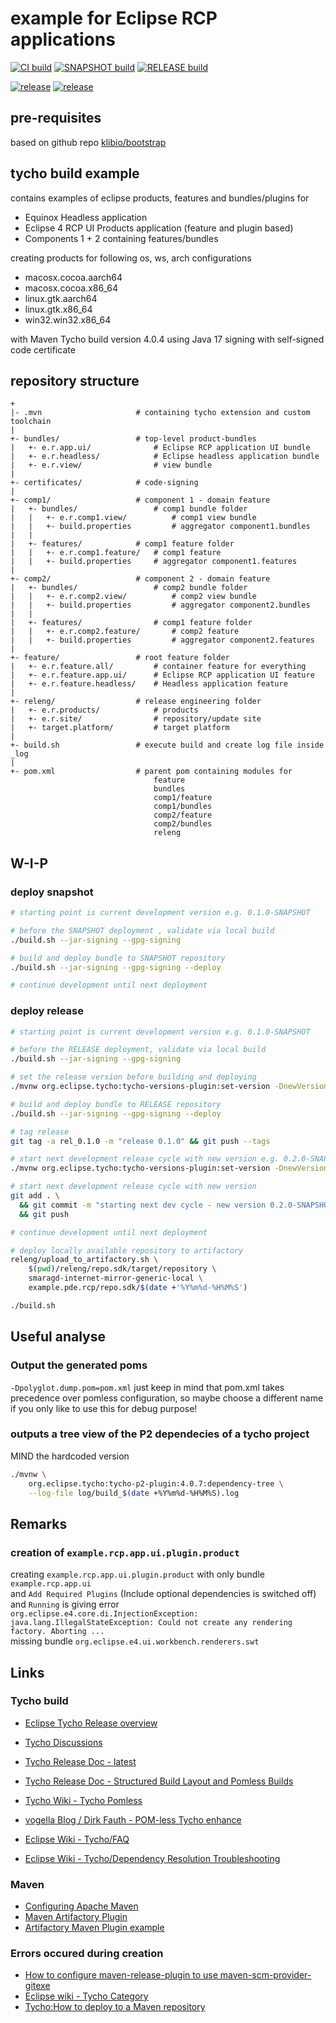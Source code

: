 # example for Eclipse RCP applications

[![CI build](https://github.com/klibio/example.pde.rcp/actions/workflows/10_build-validation.yml/badge.svg)](https://github.com/klibio/example.pde.rcp/actions/workflows/10_build-validation.yml)
[![SNAPSHOT build](https://github.com/klibio/example.pde.rcp/actions/workflows/20_snapshot-deployment.yml/badge.svg)](https://github.com/klibio/example.pde.rcp/actions/workflows/20_snapshot-deployment.yml)
[![RELEASE build](https://github.com/klibio/example.pde.rcp/actions/workflows/30_release-deployment.yml/badge.svg)](https://github.com/klibio/example.pde.rcp/actions/workflows/30_release-deployment.yml)

[![release](https://reposilite.klib.io/api/badge/latest/releases/example/rcp/products/?color=40c14a&name=example.pde.rcp)](https://reposilite.klib.io/#/releases/example/rcp/products)
[![release](https://reposilite.klib.io/api/badge/latest/snapshots/example/rcp/products/?color=40c14a&name=example.pde.rcp)](https://reposilite.klib.io/#/snapshots/example/rcp/products)

## pre-requisites

based on github repo [klibio/bootstrap](https://github.com/klibio/bootstrap)

## tycho build example

contains examples of eclipse products, features and bundles/plugins for

* Equinox Headless application
* Eclipse 4 RCP UI Products application (feature and plugin based)
* Components 1 + 2 containing features/bundles

creating products for following os, ws, arch configurations

* macosx.cocoa.aarch64
* macosx.cocoa.x86_64
* linux.gtk.aarch64
* linux.gtk.x86_64
* win32.win32.x86_64

with Maven Tycho build version 4.0.4
using Java 17
signing with self-signed code certificate

## repository structure

```text
+
|- .mvn                     # containing tycho extension and custom toolchain
|
+- bundles/                 # top-level product-bundles
|   +- e.r.app.ui/              # Eclipse RCP application UI bundle 
|   +- e.r.headless/            # Eclipse headless application bundle 
|   +- e.r.view/                # view bundle
|
+- certificates/            # code-signing
|
+- comp1/                   # component 1 - domain feature
|   +- bundles/                 # comp1 bundle folder
|   |   +- e.r.comp1.view/          # comp1 view bundle
|   |   +- build.properties         # aggregator component1.bundles
|   |
|   +- features/            # comp1 feature folder
|   |   +- e.r.comp1.feature/   # comp1 feature
|   |   +- build.properties     # aggregator component1.features
|
+- comp2/                   # component 2 - domain feature
|   +- bundles/                 # comp2 bundle folder
|   |   +- e.r.comp2.view/          # comp2 view bundle
|   |   +- build.properties         # aggregator component2.bundles
|   |
|   +- features/                # comp1 feature folder
|   |   +- e.r.comp2.feature/       # comp2 feature
|   |   +- build.properties         # aggregator component2.features
|
+- feature/                 # root feature folder
|   +- e.r.feature.all/         # container feature for everything
|   +- e.r.feature.app.ui/      # Eclipse RCP application UI feature
|   +- e.r.feature.headless/    # Headless application feature
|
+- releng/                  # release engineering folder
|   +- e.r.products/            # products
|   +- e.r.site/                # repository/update site
|   +- target.platform/         # target platform
|
+- build.sh                 # execute build and create log file inside _log
|
+- pom.xml                  # parent pom containing modules for
                                feature
                                bundles
                                comp1/feature
                                comp1/bundles
                                comp2/feature
                                comp2/bundles
                                releng

```

## W-I-P



### deploy snapshot

```bash
# starting point is current development version e.g. 0.1.0-SNAPSHOT

# before the SNAPSHOT deployment , validate via local build
./build.sh --jar-signing --gpg-signing

# build and deploy bundle to SNAPSHOT repository
./build.sh --jar-signing --gpg-signing --deploy

# continue development until next deployment
```

### deploy release

```bash
# starting point is current development version e.g. 0.1.0-SNAPSHOT

# before the RELEASE deployment, validate via local build
./build.sh --jar-signing --gpg-signing

# set the release version before building and deploying
./mvnw org.eclipse.tycho:tycho-versions-plugin:set-version -DnewVersion=0.1.0

# build and deploy bundle to RELEASE repository
./build.sh --jar-signing --gpg-signing --deploy

# tag release
git tag -a rel_0.1.0 -m "release 0.1.0" && git push --tags

# start next development release cycle with new version e.g. 0.2.0-SNAPSHOT
./mvnw org.eclipse.tycho:tycho-versions-plugin:set-version -DnewVersion=0.2.0-SNAPSHOT

# start next development release cycle with new version 
git add . \
  && git commit -m "starting next dev cycle - new version 0.2.0-SNAPSHOT" \
  && git push

# continue development until next deployment
```

```bash
# deploy locally available repository to artifactory
releng/upload_to_artifactory.sh \
    $(pwd)/releng/repo.sdk/target/repository \
    smaragd-internet-mirror-generic-local \
    example.pde.rcp/repo.sdk/$(date +'%Y%m%d-%H%M%S')
```
```bash
./build.sh
```

## Useful analyse

### Output the generated poms

`-Dpolyglot.dump.pom=pom.xml` just keep in mind that pom.xml takes
precedence over pomless configuration, so maybe choose a different name
if you only like to use this for debug purpose!

### outputs a tree view of the P2 dependecies of a tycho project 

MIND the hardcoded version

```bash
./mvnw \
    org.eclipse.tycho:tycho-p2-plugin:4.0.7:dependency-tree \
    --log-file log/build_$(date +%Y%m%d-%H%M%S).log
```

## Remarks

### creation of `example.rcp.app.ui.plugin.product`

creating `example.rcp.app.ui.plugin.product` with only bundle `example.rcp.app.ui` \
and `Add Required Plugins` (Include optional dependencies is switched off) \
and `Running` is giving error \
`org.eclipse.e4.core.di.InjectionException: java.lang.IllegalStateException: Could not create any rendering factory. Aborting ...` \
missing bundle `org.eclipse.e4.ui.workbench.renderers.swt`

## Links

### Tycho build

* [Eclipse Tycho Release overview](https://projects.eclipse.org/projects/technology.tycho)
* [Tycho Discussions](https://github.com/eclipse-tycho/tycho/discussions)
* [Tycho Release Doc - latest](https://tycho.eclipseprojects.io/doc/master/StructuredBuild.html)
* [Tycho Release Doc - Structured Build Layout and Pomless Builds](https://tycho.eclipseprojects.io/doc/master/StructuredBuild.html)
* [Tycho Wiki - Tycho Pomless](https://github.com/eclipse-tycho/tycho/wiki/Tycho-Pomless)

* [vogella Blog / Dirk Fauth - POM-less Tycho enhance](https://www.vogella.com/blog/pom-less-tycho-enhanced/)
* [Eclipse Wiki - Tycho/FAQ](https://wiki.eclipse.org/Tycho/FAQ)
* [Eclipse Wiki - Tycho/Dependency Resolution Troubleshooting](https://wiki.eclipse.org/Tycho/Dependency_Resolution_Troubleshooting)

### Maven

* [Configuring Apache Maven](https://maven.apache.org/configure.html)
* [Maven Artifactory Plugin](https://github.com/jfrog/artifactory-maven-plugin)
* [Artifactory Maven Plugin example](https://github.com/jfrog/project-examples/tree/master/artifactory-maven-plugin-example)

### Errors occured during creation

* [How to configure maven-release-plugin to use maven-scm-provider-gitexe](https://stackoverflow.com/questions/50633906/how-to-configure-maven-release-plugin-to-use-maven-scm-provider-gitexe-shallow)
* [Eclipse wiki - Tycho Category](https://wiki.eclipse.org/Category:Tycho)
* [Tycho:How to deploy to a Maven repository](https://wiki.eclipse.org/Tycho:How_to_deploy_to_a_Maven_repository)

